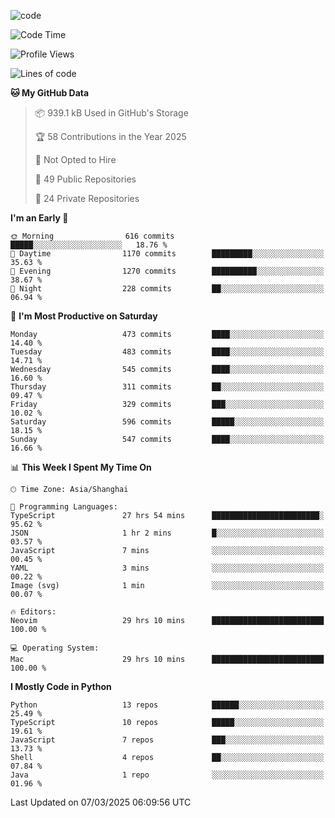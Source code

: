 
<!--
**liuyaanng/liuyaanng** is a ✨ _special_ ✨ repository because its `README.md` (this file) appears on your GitHub profile.

Here are some ideas to get you started:

- 🔭 I’m currently working on ...
- 🌱 I’m currently learning ...
- 👯 I’m looking to collaborate on ...
- 🤔 I’m looking for help with ...
- 💬 Ask me about ...
- 📫 How to reach me: ...
- 😄 Pronouns: ...
- ⚡ Fun fact: ...
-->


![code](https://cdn.jsdelivr.net/gh/liuyaanng/liuyaanng@1.0/code.gif) 

<!--START_SECTION:waka-->
![Code Time](http://img.shields.io/badge/Code%20Time-1%2C256%20hrs%205%20mins-blue)

![Profile Views](http://img.shields.io/badge/Profile%20Views-0-blue)

![Lines of code](https://img.shields.io/badge/From%20Hello%20World%20I%27ve%20Written-20.9%20million%20lines%20of%20code-blue)

**🐱 My GitHub Data** 

> 📦 939.1 kB Used in GitHub's Storage 
 > 
> 🏆 58 Contributions in the Year 2025
 > 
> 🚫 Not Opted to Hire
 > 
> 📜 49 Public Repositories 
 > 
> 🔑 24 Private Repositories 
 > 
**I'm an Early 🐤** 

```text
🌞 Morning                616 commits         █████░░░░░░░░░░░░░░░░░░░░   18.76 % 
🌆 Daytime                1170 commits        █████████░░░░░░░░░░░░░░░░   35.63 % 
🌃 Evening                1270 commits        ██████████░░░░░░░░░░░░░░░   38.67 % 
🌙 Night                  228 commits         ██░░░░░░░░░░░░░░░░░░░░░░░   06.94 % 
```
📅 **I'm Most Productive on Saturday** 

```text
Monday                   473 commits         ████░░░░░░░░░░░░░░░░░░░░░   14.40 % 
Tuesday                  483 commits         ████░░░░░░░░░░░░░░░░░░░░░   14.71 % 
Wednesday                545 commits         ████░░░░░░░░░░░░░░░░░░░░░   16.60 % 
Thursday                 311 commits         ██░░░░░░░░░░░░░░░░░░░░░░░   09.47 % 
Friday                   329 commits         ███░░░░░░░░░░░░░░░░░░░░░░   10.02 % 
Saturday                 596 commits         █████░░░░░░░░░░░░░░░░░░░░   18.15 % 
Sunday                   547 commits         ████░░░░░░░░░░░░░░░░░░░░░   16.66 % 
```


📊 **This Week I Spent My Time On** 

```text
🕑︎ Time Zone: Asia/Shanghai

💬 Programming Languages: 
TypeScript               27 hrs 54 mins      ████████████████████████░   95.62 % 
JSON                     1 hr 2 mins         █░░░░░░░░░░░░░░░░░░░░░░░░   03.57 % 
JavaScript               7 mins              ░░░░░░░░░░░░░░░░░░░░░░░░░   00.45 % 
YAML                     3 mins              ░░░░░░░░░░░░░░░░░░░░░░░░░   00.22 % 
Image (svg)              1 min               ░░░░░░░░░░░░░░░░░░░░░░░░░   00.07 % 

🔥 Editors: 
Neovim                   29 hrs 10 mins      █████████████████████████   100.00 % 

💻 Operating System: 
Mac                      29 hrs 10 mins      █████████████████████████   100.00 % 
```

**I Mostly Code in Python** 

```text
Python                   13 repos            ██████░░░░░░░░░░░░░░░░░░░   25.49 % 
TypeScript               10 repos            █████░░░░░░░░░░░░░░░░░░░░   19.61 % 
JavaScript               7 repos             ███░░░░░░░░░░░░░░░░░░░░░░   13.73 % 
Shell                    4 repos             ██░░░░░░░░░░░░░░░░░░░░░░░   07.84 % 
Java                     1 repo              ░░░░░░░░░░░░░░░░░░░░░░░░░   01.96 % 
```




 Last Updated on 07/03/2025 06:09:56 UTC
<!--END_SECTION:waka-->
